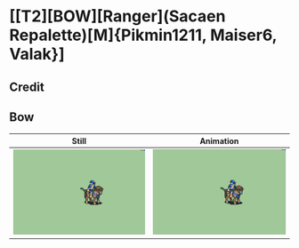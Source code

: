 # [\[T2\]\[BOW\]\[Ranger\]\(Sacaen Repalette\)\[M\]{Pikmin1211, Maiser6, Valak}]

## Credit


	
## Bow

| Still | Animation |
| :---: | :-------: |
| ![Bow still](./Bow_000.png) | ![Bow animation](./Bow.gif) |
